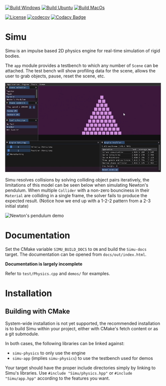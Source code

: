 
[![Build Windows](https://github.com/Matthieu-Beauchamp/Simu/actions/workflows/build_windows.yml/badge.svg)](https://github.com/Matthieu-Beauchamp/Simu/actions/workflows/build_windows.yml)
[![Build Ubuntu](https://github.com/Matthieu-Beauchamp/Simu/actions/workflows/build_ubuntu.yml/badge.svg)](https://github.com/Matthieu-Beauchamp/Simu/actions/workflows/build_ubuntu.yml)
[![Build MacOs](https://github.com/Matthieu-Beauchamp/Simu/actions/workflows/build_macos.yml/badge.svg)](https://github.com/Matthieu-Beauchamp/Simu/actions/workflows/build_macos.yml)

[![License](https://img.shields.io/github/license/Matthieu-Beauchamp/Simu)](https://github.com/Matthieu-Beauchamp/Simu/blob/master/LICENSE)
[![codecov](https://codecov.io/gh/Matthieu-Beauchamp/Simu/branch/master/graph/badge.svg?token=AYAKQV1UZI)](https://codecov.io/gh/Matthieu-Beauchamp/Simu)
[![Codacy Badge](https://app.codacy.com/project/badge/Grade/6eae28fc833d47f8858fc4fbe3328dff)](https://app.codacy.com/gh/Matthieu-Beauchamp/Simu/dashboard?utm_source=gh&utm_medium=referral&utm_content=&utm_campaign=Badge_grade)


# Simu
Simu is an impulse based 2D physics engine for real-time simulation of rigid bodies. 

The `app` module provides a testbench to which any number of `Scene` can be attached. The test bench will show profiling data for the scene, allows the user to grab objects, pause, reset the scene, etc.

![Pyramid demo](./assets/PyramidDemo.gif)

Simu resolves collisions by solving colliding object pairs iteratively, the limitations of this model can be seen below when simulating Newton's pendulum. When multiple `Collider` with a non-zero bounciness in their `Material` are colliding in a single frame, the solver fails to produce the expected result. (Notice how we end up with a 1-2-2 pattern from a 2-3 initial state)

![Newton's pendulum demo](./assets/NewtonPendulumDemo.gif)

# Documentation

Set the CMake variable `SIMU_BUILD_DOCS` to `ON` and build the `Simu-docs` target. The documentation can be opened from `docs/out/index.html`.

__Documentation is largely incomplete__

Refer to `test/Physics.cpp` and `demos/` for examples.


# Installation

## Building with CMake
System-wide installation is not yet supported, the recommended installation is to build Simu within your project, either with CMake's fetch content or as a git submodule.

In both cases, the following libraries can be linked against:
- `simu-physics` to only use the engine
- `simu-app` (implies `simu-physics`) to use the testbench used for demos

Your target should have the proper include directories simply by linking to Simu's libraries. Use `#include "Simu/physics.hpp"` or `#include "Simu/app.hpp"` according to the features you want.
